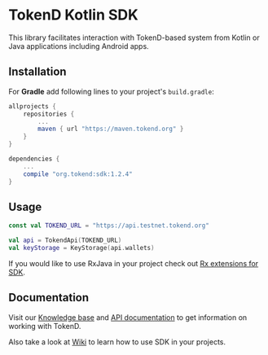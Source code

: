 # TokenD Kotlin SDK

This library facilitates interaction with TokenD-based system from Kotlin or Java applications including Android apps.

## Installation

For **Gradle** add following lines to your project's `build.gradle`:
```groovy
allprojects {
    repositories {
        ...
        maven { url "https://maven.tokend.org" }
    }
}

dependencies {
    ...
    compile "org.tokend:sdk:1.2.4"
}

```

## Usage
```kotlin
const val TOKEND_URL = "https://api.testnet.tokend.org"

val api = TokendApi(TOKEND_URL)
val keyStorage = KeyStorage(api.wallets)
```

If you would like to use RxJava in your project check out [Rx extensions for SDK](https://github.com/tokend/kotlin-sdk-rx-extensions).

## Documentation
Visit our [Knowledge base](https://tokend.gitbook.io/knowledge-base/) and [API documentation](https://tokend.gitlab.io/docs) to get information on working with TokenD.

Also take a look at [Wiki](https://github.com/tokend/kotlin-sdk/wiki) to learn how to use SDK in your projects.
